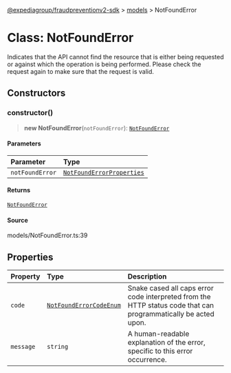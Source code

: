 [@expediagroup/fraudpreventionv2-sdk](../../index.md) > [models](../index.md) > NotFoundError

# Class: NotFoundError

Indicates that the API cannot find the resource that is either being requested or against which the operation is being performed. Please check the request again to make sure that the request is valid.

## Constructors

### constructor()

> **new NotFoundError**(`notFoundError`): [`NotFoundError`](class.NotFoundError.md)

#### Parameters

| Parameter       | Type                                                                            |
| :-------------- | :------------------------------------------------------------------------------ |
| `notFoundError` | [`NotFoundErrorProperties`](../interfaces/interface.NotFoundErrorProperties.md) |

#### Returns

[`NotFoundError`](class.NotFoundError.md)

#### Source

models/NotFoundError.ts:39

## Properties

| Property  | Type                                                                           | Description                                                                                                    |
| :-------- | :----------------------------------------------------------------------------- | :------------------------------------------------------------------------------------------------------------- |
| `code`    | [`NotFoundErrorCodeEnum`](../type-aliases/type-alias.NotFoundErrorCodeEnum.md) | Snake cased all caps error code interpreted from the HTTP status code that can programmatically be acted upon. |
| `message` | `string`                                                                       | A human-readable explanation of the error, specific to this error occurrence.                                  |
